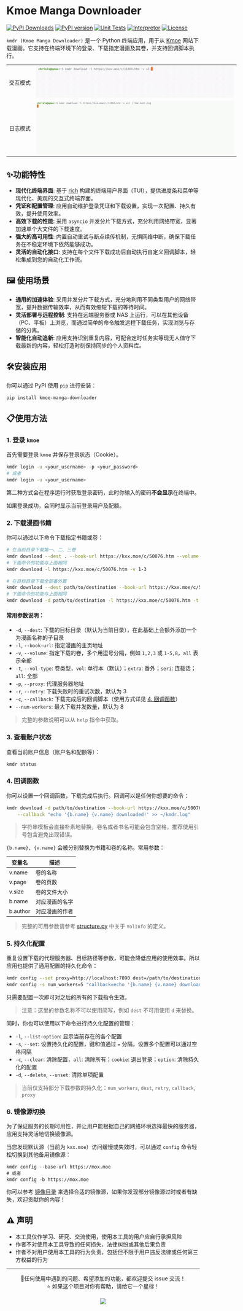 # Kmoe Manga Downloader

[![PyPI Downloads](https://static.pepy.tech/badge/kmoe-manga-downloader)](https://pepy.tech/projects/kmoe-manga-downloader) [![PyPI version](https://img.shields.io/pypi/v/kmoe-manga-downloader.svg)](https://pypi.org/project/kmoe-manga-downloader/) [![Unit Tests](https://github.com/chrisis58/kmdr/actions/workflows/unit-test.yml/badge.svg)](https://github.com/chrisis58/kmdr/actions/workflows/unit-test.yml) [![Interpretor](https://img.shields.io/badge/python-3.9+-blue)](https://www.python.org/) [![License](https://img.shields.io/badge/License-MIT-green)](https://github.com/chrisis58/kmdr/blob/main/LICENSE)

`kmdr (Kmoe Manga Downloader)` 是一个 Python 终端应用，用于从 [Kmoe](https://kxx.moe/) 网站下载漫画。它支持在终端环境下的登录、下载指定漫画及其卷，并支持回调脚本执行。

<table style="min-width: 600px;">
  <tbody>
    <tr>
      <td style="text-align: center;">
        <nobr>交互模式</nobr>
      </td>
      <td style="text-align: center;">
        <img src="assets/kmdr-demo.gif" alt="kmdr 使用演示" />
      </td>
    </tr>
    <tr>
      <td style="text-align: center;">
        <nobr>日志模式</nobr>
      </td>
      <td style="text-align: center;">
        <img src="assets/kmdr-log-demo.gif" alt="kmdr 日志使用演示" />
      </td>
    </tr>
  </tbody>
</table>

## ✨功能特性

- **现代化终端界面**: 基于 [rich](https://github.com/Textualize/rich) 构建的终端用户界面（TUI），提供进度条和菜单等现代化、美观的交互式终端界面。
- **凭证和配置管理**: 应用自动维护登录凭证和下载设置，实现一次配置、持久有效，提升使用效率。
- **高效下载的性能**:  采用 `asyncio` 并发分片下载方式，充分利用网络带宽，显著加速单个大文件的下载速度。
- **强大的高可用性**: 内置自动重试与断点续传机制，无惧网络中断，确保下载任务在不稳定环境下依然能够成功。
- **灵活的自动化接口**: 支持在每个文件下载成功后自动执行自定义回调脚本，轻松集成到您的自动化工作流。

## 🖼️ 使用场景

- **通用的加速体验**: 采用并发分片下载方式，充分地利用不同类型用户的网络带宽，提升数据传输效率，从而有效缩短下载的等待时间。
- **灵活部署与远程控制**: 支持在远端服务器或 NAS 上运行，可以在其他设备（PC、平板）上浏览，而通过简单的命令触发远程下载任务，实现浏览与存储的分离。
- **智能化自动追新**: 应用支持识别重复内容，可配合定时任务实等现无人值守下载最新的内容，轻松打造时刻保持同步的个人资料库。

## 🛠️安装应用

你可以通过 PyPI 使用 `pip` 进行安装：

```bash
pip install kmoe-manga-downloader
```

## 📋使用方法

### 1. 登录 `kmoe`

首先需要登录 `kmoe` 并保存登录状态（Cookie）。

```bash
kmdr login -u <your_username> -p <your_password>
# 或者
kmdr login -u <your_username>
```

第二种方式会在程序运行时获取登录密码，此时你输入的密码**不会显示**在终端中。

如果登录成功，会同时显示当前登录用户及配额。

### 2. 下载漫画书籍

你可以通过以下命令下载指定书籍或卷：

```bash
# 在当前目录下载第一、二、三卷
kmdr download --dest . --book-url https://kxx.moe/c/50076.htm --volume 1,2,3
# 下面命令的功能与上面相同
kmdr download -l https://kxx.moe/c/50076.htm -v 1-3
```

```bash
# 在目标目录下载全部番外篇
kmdr download --dest path/to/destination --book-url https://kxx.moe/c/50076.htm --vol-type extra -v all
# 下面命令的功能与上面相同
kmdr download -d path/to/destination -l https://kxx.moe/c/50076.htm -t extra -v all
```

#### 常用参数说明：

- `-d`, `--dest`: 下载的目标目录（默认为当前目录），在此基础上会额外添加一个为漫画名称的子目录
- `-l`, `--book-url`: 指定漫画的主页地址
- `-v`, `--volume`: 指定下载的卷，多个用逗号分隔，例如 `1,2,3` 或 `1-5,8`，`all` 表示全部
- `-t`, `--vol-type`: 卷类型，`vol`: 单行本（默认）；`extra`: 番外；`seri`: 连载话；`all`: 全部
- `-p`, `--proxy`: 代理服务器地址
- `-r`, `--retry`: 下载失败时的重试次数，默认为 3
- `-c`, `--callback`: 下载完成后的回调脚本（使用方式详见 [4. 回调函数](https://github.com/chrisis58/kmoe-manga-downlaoder?tab=readme-ov-file#4-%E5%9B%9E%E8%B0%83%E5%87%BD%E6%95%B0)）
- `--num-workers`: 最大下载并发数量，默认为 8

> 完整的参数说明可以从 `help` 指令中获取。

### 3. 查看账户状态

查看当前账户信息（账户名和配额等）：

```bash
kmdr status
```

### 4. 回调函数

你可以设置一个回调函数，下载完成后执行。回调可以是任何你想要的命令：

```bash
kmdr download -d path/to/destination --book-url https://kxx.moe/c/50076.htm -v 1-3 \
	--callback "echo '{b.name} {v.name} downloaded!' >> ~/kmdr.log"
```

> 字符串模板会直接朴素地替换，卷名或者书名可能会包含空格，推荐使用引号包含避免出现错误。

`{b.name}, {v.name}` 会被分别替换为书籍和卷的名称。常用参数：

| 变量名   | 描述           |
| -------- | -------------- |
| v.name   | 卷的名称       |
| v.page   | 卷的页数       |
| v.size   | 卷的文件大小   |
| b.name   | 对应漫画的名字 |
| b.author | 对应漫画的作者 |

> 完整的可用参数请参考 [structure.py](https://github.com/chrisis58/kmoe-manga-downloader/blob/main/src/kmdr/core/structure.py#L11) 中关于 `VolInfo` 的定义。

### 5. 持久化配置

重复设置下载的代理服务器、目标路径等参数，可能会降低应用的使用效率。所以应用也提供了通用配置的持久化命令：

```bash
kmdr config --set proxy=http://localhost:7890 dest=/path/to/destination
kmdr config -s num_workers=5 "callback=echo '{b.name} {v.name} downloaded!' >> ~/kmdr.log"
```

只需要配置一次即可对之后的所有的下载指令生效。

> 注意：这里的参数名称不可以使用简写，例如 `dest` 不可用使用 `d` 来替换。

同时，你也可以使用以下命令进行持久化配置的管理：

- `-l`, `--list-option`: 显示当前存在的各个配置
- `-s`, `--set`: 设置持久化的配置，键和值通过 `=` 分隔，设置多个配置可以通过空格间隔
- `-c`, `--clear`: 清除配置，`all`: 清除所有；`cookie`: 退出登录；`option`: 清除持久化的配置
- `-d`, `--delete`, `--unset`: 清除单项配置

> 当前仅支持部分下载参数的持久化：`num_workers`, `dest`, `retry`, `callback`, `proxy`

### 6. 镜像源切换

为了保证服务的长期可用性，并让用户能根据自己的网络环境选择最快的服务器，应用支持灵活地切换镜像源。

当您发现默认源（当前为 `kxx.moe`）访问缓慢或失效时，可以通过 `config` 命令轻松切换到其他备用镜像源：

```
kmdr config --base-url https://mox.moe
# 或者
kmdr config -b https://mox.moe
```

你可以参考 [镜像目录](./mirror/mirrors.json) 来选择合适的镜像源，如果你发现部分镜像源过时或者有缺失，欢迎贡献你的内容！

## ⚠️ 声明

- 本工具仅作学习、研究、交流使用，使用本工具的用户应自行承担风险
- 作者不对使用本工具导致的任何损失、法律纠纷或其他后果负责
- 作者不对用户使用本工具的行为负责，包括但不限于用户违反法律或任何第三方权益的行为

---

<div align=center> 
💬任何使用中遇到的问题、希望添加的功能，都欢迎提交 issue 交流！<br />
⭐ 如果这个项目对你有帮助，请给它一个星标！<br /> <br /> 
<img src="https://counter.seku.su/cmoe?name=kmdr&theme=mbs" />
</div>
